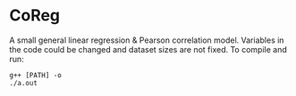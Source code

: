 # CoReg
A small general linear regression &amp; Pearson correlation model.
Variables in the code could be changed and dataset sizes are not fixed.
To compile and run:
```
g++ [PATH] -o
./a.out
```
